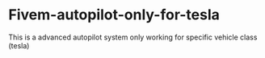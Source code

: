 # Fivem-autopilot-only-for-tesla
This is a advanced autopilot system only working for specific vehicle class (tesla)
